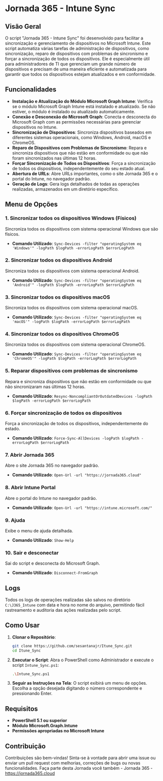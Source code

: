 # Jornada 365 - Intune Sync

## Visão Geral

O script "Jornada 365 - Intune Sync" foi desenvolvido para facilitar a sincronização e gerenciamento de dispositivos no Microsoft Intune. Este script automatiza várias tarefas de administração de dispositivos, como sincronização, reparo de dispositivos com problemas de sincronismo e forçar a sincronização de todos os dispositivos. Ele é especialmente útil para administradores de TI que gerenciam um grande número de dispositivos e precisam de uma maneira eficiente e automatizada para garantir que todos os dispositivos estejam atualizados e em conformidade.

## Funcionalidades

- **Instalação e Atualização do Módulo Microsoft Graph Intune**: Verifica se o módulo Microsoft Graph Intune está instalado e atualizado. Se não estiver, o módulo é instalado ou atualizado automaticamente.
- **Conexão e Desconexão do Microsoft Graph**: Conecta e desconecta do Microsoft Graph com as permissões necessárias para gerenciar dispositivos no Intune.
- **Sincronização de Dispositivos**: Sincroniza dispositivos baseados em diferentes sistemas operacionais, como Windows, Android, macOS e ChromeOS.
- **Reparo de Dispositivos com Problemas de Sincronismo**: Repara e sincroniza dispositivos que não estão em conformidade ou que não foram sincronizados nas últimas 12 horas.
- **Forçar Sincronização de Todos os Dispositivos**: Força a sincronização de todos os dispositivos, independentemente do seu estado atual.
- **Abertura de URLs**: Abre URLs importantes, como o site Jornada 365 e o portal do Intune, no navegador padrão.
- **Geração de Logs**: Gera logs detalhados de todas as operações realizadas, armazenados em um diretório específico.

## Menu de Opções

### 1. Sincronizar todos os dispositivos Windows (Físicos)

Sincroniza todos os dispositivos com sistema operacional Windows que são físicos.
- **Comando Utilizado**: `Sync-Devices -filter "operatingSystem eq 'Windows'" -logPath $logPath -errorLogPath $errorLogPath`

### 2. Sincronizar todos os dispositivos Android

Sincroniza todos os dispositivos com sistema operacional Android.
- **Comando Utilizado**: `Sync-Devices -filter "operatingSystem eq 'Android'" -logPath $logPath -errorLogPath $errorLogPath`

### 3. Sincronizar todos os dispositivos macOS

Sincroniza todos os dispositivos com sistema operacional macOS.
- **Comando Utilizado**: `Sync-Devices -filter "operatingSystem eq 'macOS'" -logPath $logPath -errorLogPath $errorLogPath`

### 4. Sincronizar todos os dispositivos ChromeOS

Sincroniza todos os dispositivos com sistema operacional ChromeOS.
- **Comando Utilizado**: `Sync-Devices -filter "operatingSystem eq 'ChromeOS'" -logPath $logPath -errorLogPath $errorLogPath`

### 5. Reparar dispositivos com problemas de sincronismo

Repara e sincroniza dispositivos que não estão em conformidade ou que não sincronizaram nas últimas 12 horas.
- **Comando Utilizado**: `Resync-NoncompliantOrOutdatedDevices -logPath $logPath -errorLogPath $errorLogPath`

### 6. Forçar sincronização de todos os dispositivos

Força a sincronização de todos os dispositivos, independentemente do estado.
- **Comando Utilizado**: `Force-Sync-AllDevices -logPath $logPath -errorLogPath $errorLogPath`

### 7. Abrir Jornada 365

Abre o site Jornada 365 no navegador padrão.
- **Comando Utilizado**: `Open-Url -url "https://jornada365.cloud"`

### 8. Abrir Intune Portal

Abre o portal do Intune no navegador padrão.
- **Comando Utilizado**: `Open-Url -url "https://intune.microsoft.com/"`

### 9. Ajuda

Exibe o menu de ajuda detalhada.
- **Comando Utilizado**: `Show-Help`

### 10. Sair e desconectar

Sai do script e desconecta do Microsoft Graph.
- **Comando Utilizado**: `Disconnect-FromGraph`

## Logs

Todos os logs de operações realizadas são salvos no diretório `C:\J365_Intune` com data e hora no nome do arquivo, permitindo fácil rastreamento e auditoria das ações realizadas pelo script.

## Como Usar

1. **Clonar o Repositório**:
   ```sh
   git clone https://github.com/sesantanajr/Itune_Sync.git
   cd Itune_Sync
   ```

2. **Executar o Script**:
   Abra o PowerShell como Administrador e execute o script `Intune_Sync.ps1`:
   ```sh
   .\Intune_Sync.ps1
   ```

3. **Seguir as Instruções na Tela**:
   O script exibirá um menu de opções. Escolha a opção desejada digitando o número correspondente e pressionando Enter.

## Requisitos

- **PowerShell 5.1 ou superior**
- **Módulo Microsoft.Graph.Intune**
- **Permissões apropriadas no Microsoft Intune**

## Contribuição

Contribuições são bem-vindas! Sinta-se à vontade para abrir uma issue ou enviar um pull request com melhorias, correções de bugs ou novas funcionalidades.
Faça parte desta Jornada você também - Jornada 365 - https://jornada365.cloud
